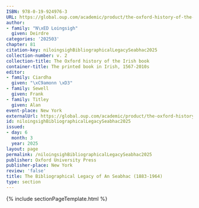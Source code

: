 ```yaml
---
ISBN: 978-0-19-924976-3
URL: https://global.oup.com/academic/product/the-oxford-history-of-the-irish-book-volume-ii-9780199249763?cc=ge&lang=3n#
author:
- family: "N\xED Loingsigh"
  given: Deirdre
categories: '202503'
chapter: 81
citation-key: niloingsighBibliographicalLegacySeabhac2025
collection-number: v. 2
collection-title: The Oxford history of the Irish book
container-title: The printed book in Irish, 1567-2010s
editor:
- family: Ciardha
  given: "\xC9amonn \xD3"
- family: Sewell
  given: Frank
- family: Titley
  given: Alan
event-place: New York
externalUrl: https://global.oup.com/academic/product/the-oxford-history-of-the-irish-book-volume-ii-9780199249763?cc=ge&lang=3n#
id: niloingsighBibliographicalLegacySeabhac2025
issued:
- day: 6
  month: 3
  year: 2025
layout: page
permalink: /niloingsighBibliographicalLegacySeabhac2025
publisher: Oxford University Press
publisher-place: New York
review: 'false'
title: The Bibliographical Legacy of An Seabhac (1883-1964)
type: section
---
```

{% include sectionPageTemplate.html %}